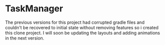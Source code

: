 # TaskManager
The previous versions for this project had corrupted gradle files and couldn't be recovered to initial state without removing features so i created this clone project.
I will soon be updating the layouts and adding animations in the next version.

